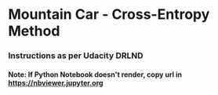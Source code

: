 # Mountain Car - Cross-Entropy Method

### Instructions as per Udacity DRLND

#### Note: If Python Notebook doesn't render, copy url in https://nbviewer.jupyter.org


